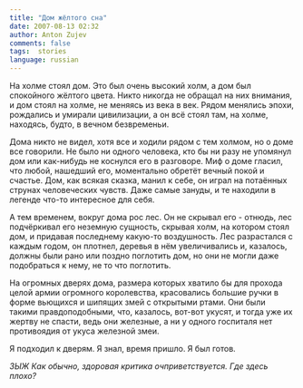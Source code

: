 ```yaml
---
title: "Дом жёлтого сна"
date: 2007-08-13 02:32
author: Anton Zujev
comments: false
tags:  stories
language: russian
---
```


На холме стоял дом. Это был очень высокий холм, а дом был спокойного жёлтого цвета. Никто никогда не обращал на них внимания, и дом стоял на холме, не меняясь из века в век. Рядом менялись эпохи, рождались и умирали цивилизации, а он всё стоял там, на холме, находясь, будто, в вечном безвременьи.

Дома никто не видел, хотя все и ходили рядом с тем холмом, но о доме все говорили. Не было ни одного человека, кто бы ни разу не упомянул дом или как-нибудь не коснулся его в разговоре. Миф о доме гласил, что любой, нашедший его, моментально обретёт вечный покой и счастье. Дом, как всякая сказка, манил к себе, он играл на потаённых струнах человеческих чувств. Даже самые зануды, и те находили в легенде что-то интересное для себя.

А тем временем, вокруг дома рос лес. Он не скрывал его - отнюдь, лес подчёркивал его неземную сущность, скрывая холм, на котором стоял дом, и придавая последнему какую-то воздушность. Лес разрастался с каждым годом, он плотнел, деревья в нём увеличивались и, казалось, должны были рано или поздно поглотить дом, но они не могли даже подобраться к нему, не то что поглотить.

На огромных дверях дома, размера которых хватило бы для прохода целой армии огромного королевства, красовались большие ручки в форме вьющихся и шипящих змей с открытыми ртами. Они были такими правдоподобными, что, казалось, вот-вот укусят, и тогда уже их жертву не спасти, ведь они железные, а ни у одного госпиталя нет противоядия от укуса железной змеи.

Я подходил к дверям. Я знал, время пришло. Я был готов.

*ЗЫЖ Как обычно, здоровая критика очприветствуется. Где здесь плохо?*